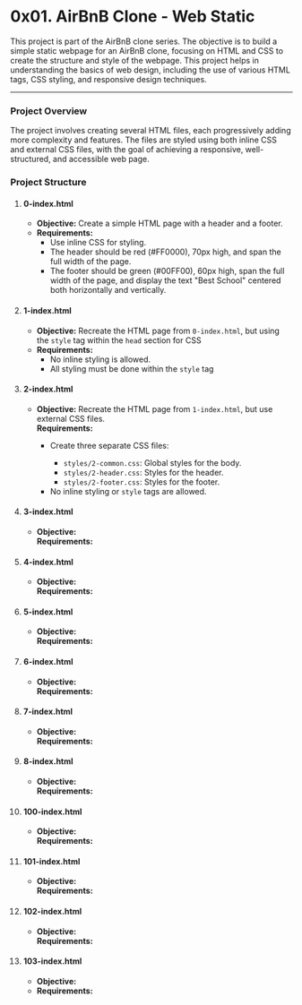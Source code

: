 <h1>0x01. AirBnB Clone - Web Static</h1>
<div>
This project is part of the AirBnB clone series. The objective is to build a simple static webpage for an AirBnB clone, focusing on HTML and CSS to create the structure and style of the webpage. This project helps in understanding the basics of web design, including the use of various HTML tags, CSS styling, and responsive design techniques.
</div>
<hr>

<h3>Project Overview</h3>
<div>
The project involves creating several HTML files, each progressively adding more complexity and features. The files are styled using both inline CSS and external CSS files, with the goal of achieving a responsive, well-structured, and accessible web page.
</div>

<h3>Project Structure</h3>
<ol>
    <li>
        <h4>0-index.html</h4>
        <ul>
            <li><b>Objective:</b> Create a simple HTML page with a header and a footer.</li>
            <li><b>Requirements:</b>
                <ul>
                    <li>Use inline CSS for styling.</li>
                    <li>The header should be red (#FF0000), 70px high, and span the full width of the page.</li>
                    <li>The footer should be green (#00FF00), 60px high, span the full width of the page, and display the text "Best School" centered both horizontally and vertically.</li>
                </ul>
            </li>
        </ul>
    </li>
    <li>
        <h4>1-index.html</h4>
        <ul>
            <li><b>Objective:</b> Recreate the HTML page from <code>0-index.html</code>, but using the <code>style</code> tag within the <code>head</code> section for CSS
            <li><b>Requirements:</b>
                <ul>
                    <li>No inline styling is allowed.</li>
                    <li>All styling must be done within the <code>style</code> tag </li>
                </ul>
            </li>
        </ul>
    </li>
    <li>
        <h4>2-index.html</h4>
        <ul>
            <li><b>Objective:</b> Recreate the HTML page from <code>1-index.html</code>, but use external CSS files.</li>
            <b>Requirements:</b>
                <ul>
                    <li>Create three separate CSS files:</li>
                    <ul>
                        <li><code>styles/2-common.css</code>: Global styles for the body.</li>
                        <li><code>styles/2-header.css</code>: Styles for the header.</li>
                        <li><code>styles/2-footer.css</code>: Styles for the footer.</li>
                    </ul>
                    <li>No inline styling or <code>style</code> tags are allowed.</li>
                </ul>
        </ul>
    </li>
    <li>
        <h4>3-index.html</h4>
        <ul>
            <li><b>Objective:</b></li>
            <b>Requirements:</b>
                <ul>
                </ul>
        </ul>
    </li>
    <li>
        <h4>4-index.html</h4>
        <ul>
            <li><b>Objective:</b></li>
            <b>Requirements:</b>
                <ul>
                </ul>
        </ul>
    </li>
    <li>
        <h4>5-index.html</h4>
        <ul>
            <li><b>Objective:</b></li>
            <b>Requirements:</b>
                <ul>
                </ul>
        </ul>
    </li>
    <li>
        <h4>6-index.html</h4>
        <ul>
            <li><b>Objective:</b></li>
            <b>Requirements:</b>
                <ul>
                </ul>
        </ul>
    </li>
    <li>
        <h4>7-index.html</h4>
        <ul>
            <li><b>Objective:</b></li>
            <b>Requirements:</b>
                <ul>
                </ul>
        </ul>
    </li>
    <li>
        <h4>8-index.html</h4>
        <ul>
            <li><b>Objective:</b></li>
            <b>Requirements:</b>
                <ul>
                </ul>
        </ul>
    </li>
    <li>
        <h4>100-index.html</h4>
        <ul>
            <li><b>Objective:</b></li>
            <b>Requirements:</b>
                <ul>
                </ul>
        </ul>
    </li>
    <li>
        <h4>101-index.html</h4>
        <ul>
            <li><b>Objective:</b></li>
            <b>Requirements:</b>
                <ul>
                </ul>
        </ul>
    </li>
    <li>
        <h4>102-index.html</h4>
        <ul>
            <li><b>Objective:</b></li>
            <b>Requirements:</b>
                <ul>
                </ul>
        </ul>
    </li>
    <li>
        <h4>103-index.html</h4>
        <ul>
            <li><b>Objective:</b></li>
            <li><b>Requirements:</b>
                <ul>
                </ul>
            </li>
        </ul>
    </li>
</ol>